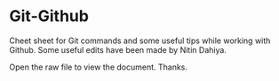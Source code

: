# Git-Github
Cheet sheet for Git commands and some useful tips while working with Github.
Some useful edits have been made by Nitin Dahiya. 

Open the raw file to view the document.
Thanks.

